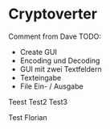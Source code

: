 # Cryptoverter
Comment from Dave
TODO:
- Create GUI
- Encoding und Decoding
- GUI mit zwei Textfeldern
- Texteingabe
- File Ein- / Ausgabe


Teest
Test2
Test3

Test Florian